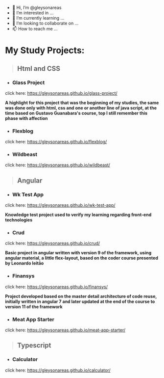 - 👋 Hi, I’m @gleysonareas
- 👀 I’m interested in ...
- 🌱 I’m currently learning ...
- 💞️ I’m looking to collaborate on ...
- 📫 How to reach me ...

# My Study Projects:

> ## Html and CSS

- ### Glass Project
click here: https://gleysonareas.github.io/glass-project/

**A highlight for this project that was the beginning of my studies, the same was done only with html, css and one or another line of java script, at the time based on Gustavo Guanabara's course, top I still remember this phase with affection**

- ### Flexblog
click here: https://gleysonareas.github.io/flexblog/

- ### Wildbeast
click here: https://gleysonareas.github.io/wildbeast/



> ## Angular

- ### Wk Test App
click here: https://gleysonareas.github.io/wk-test-app/

**Knowledge test project used to verify my learning regarding front-end technologies**


- ### Crud
click here: https://gleysonareas.github.io/crud/

**Basic project in angular written with version 9 of the framework, using angular material, a little flex-layout, based on the coder course presented by Leonardo leitão**


- ### Finansys
click here: https://gleysonareas.github.io/finansys/

**Project developed based on the master detail architecture of code reuse, initially written in angular 7 and later updated at the end of the course to version 11 of the framework**

- ### Meat App Starter
click here: https://gleysonareas.github.io/meat-app-starter/


> ## Typescript

- ### Calculator
click here: https://gleysonareas.github.io/calculator/

<!---
gleysonareas/gleysonareas is a ✨ special ✨ repository because its `README.md` (this file) appears on your GitHub profile.
You can click the Preview link to take a look at your changes.
--->

